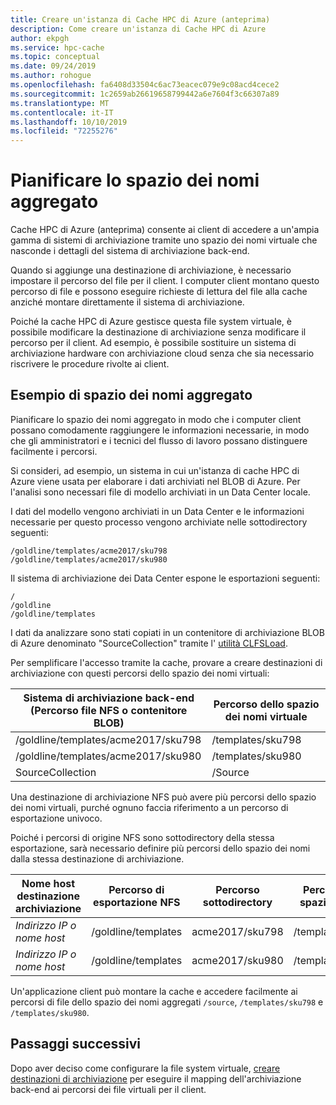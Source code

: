 ```yaml
---
title: Creare un'istanza di Cache HPC di Azure (anteprima)
description: Come creare un'istanza di Cache HPC di Azure
author: ekpgh
ms.service: hpc-cache
ms.topic: conceptual
ms.date: 09/24/2019
ms.author: rohogue
ms.openlocfilehash: fa6408d33504c6ac73eacec079e9c08acd4cece2
ms.sourcegitcommit: 1c2659ab26619658799442a6e7604f3c66307a89
ms.translationtype: MT
ms.contentlocale: it-IT
ms.lasthandoff: 10/10/2019
ms.locfileid: "72255276"
---
```

# <a name="plan-the-aggregated-namespace"></a>Pianificare lo spazio dei nomi aggregato

Cache HPC di Azure (anteprima) consente ai client di accedere a un'ampia gamma di sistemi di archiviazione tramite uno spazio dei nomi virtuale che nasconde i dettagli del sistema di archiviazione back-end.

Quando si aggiunge una destinazione di archiviazione, è necessario impostare il percorso del file per il client. I computer client montano questo percorso di file e possono eseguire richieste di lettura del file alla cache anziché montare direttamente il sistema di archiviazione.

Poiché la cache HPC di Azure gestisce questa file system virtuale, è possibile modificare la destinazione di archiviazione senza modificare il percorso per il client. Ad esempio, è possibile sostituire un sistema di archiviazione hardware con archiviazione cloud senza che sia necessario riscrivere le procedure rivolte ai client.

## <a name="aggregated-namespace-example"></a>Esempio di spazio dei nomi aggregato

Pianificare lo spazio dei nomi aggregato in modo che i computer client possano comodamente raggiungere le informazioni necessarie, in modo che gli amministratori e i tecnici del flusso di lavoro possano distinguere facilmente i percorsi.

Si consideri, ad esempio, un sistema in cui un'istanza di cache HPC di Azure viene usata per elaborare i dati archiviati nel BLOB di Azure. Per l'analisi sono necessari file di modello archiviati in un Data Center locale.

I dati del modello vengono archiviati in un Data Center e le informazioni necessarie per questo processo vengono archiviate nelle sottodirectory seguenti:

    /goldline/templates/acme2017/sku798
    /goldline/templates/acme2017/sku980 

Il sistema di archiviazione dei Data Center espone le esportazioni seguenti:

    /
    /goldline
    /goldline/templates

I dati da analizzare sono stati copiati in un contenitore di archiviazione BLOB di Azure denominato "SourceCollection" tramite l' [utilità CLFSLoad](hpc-cache-ingest.md#pre-load-data-in-blob-storage-with-clfsload).

Per semplificare l'accesso tramite la cache, provare a creare destinazioni di archiviazione con questi percorsi dello spazio dei nomi virtuali:

| Sistema di archiviazione back-end <br/> (Percorso file NFS o contenitore BLOB) | Percorso dello spazio dei nomi virtuale |
|-----------------------------------------|------------------------|
| /goldline/templates/acme2017/sku798     | /templates/sku798      |
| /goldline/templates/acme2017/sku980     | /templates/sku980      |
| SourceCollection                        | /Source               |

Una destinazione di archiviazione NFS può avere più percorsi dello spazio dei nomi virtuali, purché ognuno faccia riferimento a un percorso di esportazione univoco.

Poiché i percorsi di origine NFS sono sottodirectory della stessa esportazione, sarà necessario definire più percorsi dello spazio dei nomi dalla stessa destinazione di archiviazione.

| Nome host destinazione archiviazione  | Percorso di esportazione NFS      | Percorso sottodirectory | Percorso dello spazio dei nomi    |
|--------------------------|----------------------|-------------------|-------------------|
| *Indirizzo IP o nome host* | /goldline/templates  | acme2017/sku798   | /templates/sku798 |
| *Indirizzo IP o nome host* | /goldline/templates  | acme2017/sku980   | /templates/sku980 |

Un'applicazione client può montare la cache e accedere facilmente ai percorsi di file dello spazio dei nomi aggregati ``/source``, ``/templates/sku798`` e ``/templates/sku980``.

## <a name="next-steps"></a>Passaggi successivi

Dopo aver deciso come configurare la file system virtuale, [creare destinazioni di archiviazione](hpc-cache-add-storage.md) per eseguire il mapping dell'archiviazione back-end ai percorsi dei file virtuali per il client.

